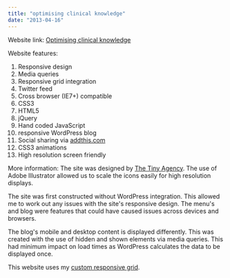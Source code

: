 ```yaml
---
title: "optimising clinical knowledge"
date: "2013-04-16"
---
```


Website link: [Optimising clinical knowledge](https://www.optimisingclinicalknowledge.com "www.optimisingclinicalknowledge.com")

Website features:

1. Responsive design
2. Media queries
3. Responsive grid integration
4. Twitter feed
5. Cross browser (IE7+) compatible
6. CSS3
7. HTML5
8. jQuery
9. Hand coded JavaScript
10. responsive WordPress blog
11. Social sharing via [addthis.com](https://www.addthis.com "add this")
12. CSS3 animations
13. High resolution screen friendly

More information: The site was designed by [The Tiny Agency](https://www.thetinyagency.com "The Tiny Agency"). The use of Adobe Illustrator allowed us to scale the icons easily for high resolution displays.

The site was first constructed without WordPress integration. This allowed me to work out any issues with the site's responsive design. The menu's and blog were features that could have caused issues across devices and browsers.

The blog's mobile and desktop content is displayed differently. This was created with the use of hidden and shown elements via media queries. This had minimum impact on load times as WordPress calculates the data to be displayed once.

This website uses my [custom responsive grid](# "My custom responsive grid").
